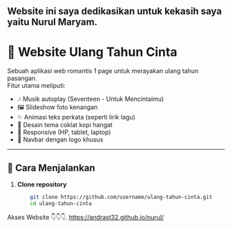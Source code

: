 ## Website ini saya dedikasikan untuk kekasih saya yaitu Nurul Maryam.

# 💌 Website Ulang Tahun Cinta

Sebuah aplikasi web romantis 1 page untuk merayakan ulang tahun pasangan.  
Fitur utama meliputi:

-   🎶 Musik autoplay (Seventeen - Untuk Mencintaimu)
-   🖼️ Slideshow foto kenangan
-   ✨ Animasi teks perkata (seperti lirik lagu)
-   🎨 Desain tema coklat kopi hangat
-   📱 Responsive (HP, tablet, laptop)
-   🧡 Navbar dengan logo khusus

---

## 🚀 Cara Menjalankan

1. **Clone repository**
    ```bash
        git clone https://github.com/username/ulang-tahun-cinta.git
        cd ulang-tahun-cinta
    ```
Akses Website 👇👇👇.
https://andrast32.github.io/nurul/